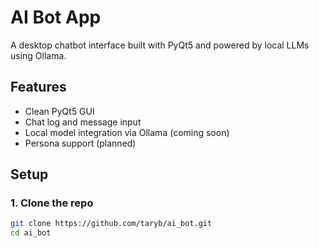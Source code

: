 # AI Bot App

A desktop chatbot interface built with PyQt5 and powered by local LLMs using Ollama.

## Features

- Clean PyQt5 GUI
- Chat log and message input
- Local model integration via Ollama (coming soon)
- Persona support (planned)

## Setup

### 1. Clone the repo

```bash
git clone https://github.com/taryb/ai_bot.git
cd ai_bot
